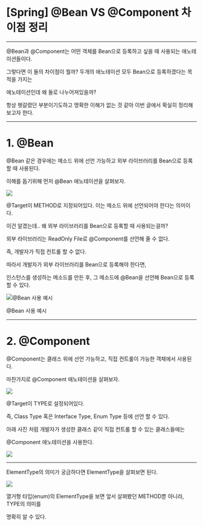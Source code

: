 # [Spring] @Bean VS @Component 차이점 정리

---

@Bean과 @Component는 어떤 객체를 Bean으로 등록하고 싶을 때 사용되는 애노테이션들이다.

그렇다면 이 둘의 차이점이 뭘까? 두개의 애노테이션 모두 Bean으로 등록하겠다는 목적을 가지는

애노테이션인데 왜 둘로 나누어져있을까?

항상 헷갈렸던 부분이기도하고 명확한 이해가 없는 것 같아 이번 글에서 확실히 정리해보고자 한다.

---

# 1. @Bean

@Bean 같은 경우에는 메소드 위에 선언 가능하고 외부 라이브러리를 Bean으로 등록할 때 사용된다.

이해를 돕기위해 먼저 @Bean 애노테이션을 살펴보자.

![](https://blog.kakaocdn.net/dn/daSP5l/btqEnh3XBne/GgNS4WnvmQ8oGvCp9JBQ41/img.png)

@Target이 METHOD로 지정되어있다.  이는 메소드 위에 선언되어야 한다는 의미이다.

이건 알겠는데.. 왜 외부 라이브러리를 Bean으로 등록할 때 사용되는걸까?

외부 라이브러리는 ReadOnly File로 @Component를 선언해 줄 수 없다.

즉, 개발자가 직접 컨트롤 할 수 없다.

따라서 개발자가 외부 라이브러리를 Bean으로 등록해야 한다면,

인스턴스를 생성하는 메소드를 만든 후, 그 메소드에 @Bean을 선언해 Bean으로 등록 할 수 있다.



![@Bean 사용 예시](https://blog.kakaocdn.net/dn/dJ9xjc/btqEmw8vlL2/yLBXuAR3UpoocQcdf7FGnK/img.png)

@Bean 사용 예시

---

# 2. @Component

@Component는 클래스 위에 선언 가능하고, 직접 컨트롤이 가능한 객체에서 사용된다.

마찬가지로 @Component 애노테이션을 살펴보자.

![](https://blog.kakaocdn.net/dn/H0htN/btqEoBN680W/qdhIKEDm4KxSpz9TJp5GHK/img.png)

@Target이 TYPE로 설정되어있다.

즉, Class Type 혹은 Interface Type, Enum Type 등에 선언 할 수 있다.

아래 사진 처럼 개발자가 생성한 클래스 같이 직접 컨트롤 할 수 있는 클래스들에는

@Component 애노테이션을 사용한다.

![](https://blog.kakaocdn.net/dn/dXqavI/btqEm2lCsGn/fN2nE3jCn9IbSiyEwGgbt1/img.png)

---

ElementType의 의미가 궁금하다면 ElementType을 살펴보면 된다.

![](https://blog.kakaocdn.net/dn/03Eq1/btqEnhv4qZB/BllDSPmHXUau5SKDXveefk/img.png)

열거형 타입(enum)의 ElementType을 보면 앞서 살펴봤던 METHOD뿐 아니라, TYPE의 의미를

명확히 알 수 있다.